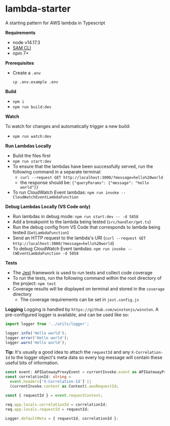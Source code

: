 # lambda-starter

A starting pattern for AWS lambda in Typescript

**Requirements**

- node v14.17.3
- [SAM CLI](https://docs.aws.amazon.com/serverless-application-model/latest/developerguide/serverless-sam-cli-install.html)
- npm 7+

**Prerequisites**

- Create a `.env`
  ```shell
  cp .env.example .env
  ```

**Build**

- `npm i`
- `npm run build:dev`

**Watch**

To watch for changes and automatically trigger a new build:

- `npm run watch:dev`

**Run Lambdas Locally**

- Build the files first
- `npm run start:dev`
- To ensure that the lambdas have been successfully served, run the following command in a separate terminal:
  - `curl --request GET http://localhost:3000/?message=hello%20world`
  - the response should be: `{"queryParams": {"message": "hello world"}}`
- To run CloudWatch Event lambdas: `npm run invoke -- CloudWatchEventLambdaFunction`

**Debug Lambdas Locally (VS Code only)**

- Run lambdas in debug mode: `npm run start:dev -- -d 5858`
- Add a breakpoint to the lambda being tested (`src/handler/get.ts`)
- Run the debug config from VS Code that corresponds to lambda being tested (`GetLambdaFunction`)
- Send an HTTP request to the lambda's URI (`curl --request GET http://localhost:3000/?message=hello%20world`)
- To debug CloudWatch Event lambdas: `npm run invoke -- CWEventLambdaFunction -d 5858`

**Tests**

- The [Jest](https://jestjs.io/) framework is used to run tests and collect code coverage
- To run the tests, run the following command within the root directory of the project: `npm test`
- Coverage results will be displayed on terminal and stored in the `coverage` directory
  - The coverage requirements can be set in `jest.config.js`

**Logging**
Logging is handled by `https://github.com/winstonjs/winston`. A pre-configured logger is available, and can be used like so:

```ts
import logger from '../utils/logger';

logger.info('Hello world');
logger.error('Hello world');
logger.warn('Hello world');
```

**Tip:** It's usually a good idea to attach the `requestId` and any `X-Correlation-Id` to the logger object's meta data so every log message will contain these useful bits of information.

```ts
const event: APIGatewayProxyEvent = currentInvoke.event as APIGatewayProxyEvent;
const correlationId: string =
  event.headers['X-Correlation-Id'] ||
  (currentInvoke.context as Context).awsRequestId;

const { requestId } = event.requestContext;

req.app.locals.correlationId = correlationId;
req.app.locals.requestId = requestId;

Logger.defaultMeta = { requestId, correlationId };
```
